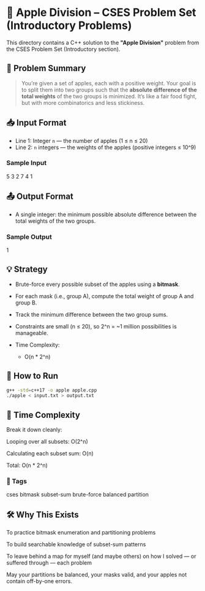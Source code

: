 # 🍎 Apple Division – CSES Problem Set (Introductory Problems)

This directory contains a C++ solution to the **"Apple Division"** problem from the CSES Problem Set (Introductory section).

## 📜 Problem Summary
> You’re given a set of apples, each with a positive weight. Your goal is to split them into two groups such that the **absolute difference of the total weights** of the two groups is minimized. It’s like a fair food fight, but with more combinatorics and less stickiness.

## 📥 Input Format
- Line 1: Integer `n` — the number of apples (1 ≤ n ≤ 20)
- Line 2: `n` integers — the weights of the apples (positive integers ≤ 10^9)

### Sample Input
5
3 2 7 4 1

## 📤 Output Format
- A single integer: the minimum possible absolute difference between the total weights of the two groups.

### Sample Output
1

## 💡 Strategy
- Brute-force every possible subset of the apples using a **bitmask**.
- For each mask (i.e., group A), compute the total weight of group A and group B.
- Track the minimum difference between the two group sums.
- Constraints are small (n ≤ 20), so 2^n = ~1 million possibilities is manageable.

- Time Complexity:
  - O(n * 2^n)

## 🚀 How to Run
```sh
g++ -std=c++17 -o apple apple.cpp
./apple < input.txt > output.txt
```
## 🧠 Time Complexity
Break it down cleanly:

Looping over all subsets: O(2^n)

Calculating each subset sum: O(n)

Total: O(n * 2^n)

### 🔖 Tags
cses bitmask subset-sum brute-force balanced partition

## 🛠 Why This Exists
To practice bitmask enumeration and partitioning problems

To build searchable knowledge of subset-sum patterns

To leave behind a map for myself (and maybe others) on how I solved — or suffered through — each problem

May your partitions be balanced, your masks valid, and your apples not contain off-by-one errors.
